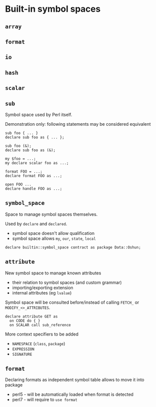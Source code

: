 
# Built-in symbol spaces

## `array`
## `format`
## `io`
## `hash`
## `scalar`
## `sub`

Symbol space used by Perl itself.

Demonstration only: following statements may be considered equivalent
```
sub foo { ... }
declare sub foo as { ... };

sub foo (&);
declare sub foo as (&);

my $foo = ...;
my declare scalar foo as ...;

format FOO = ...;
declare format FOO as ...;

open FOO ...
declare handle FOO as ...;
```

## `symbol_space`

Space to manage symbol spaces themselves.

Used by `declare` and `declared`.

- symbol space doesn't allow qualification
- symbol space allows `my`, `our`, `state`, `local`

```
declare builtin::symbol_space contract as package Data::Oshun;
```

## `attribute`

New symbol space to manage known attributes
- their relation to symbol spaces (and custom grammar)
- importing/exporting extension
- internal attributes (eg `lvalue`)

Symbol space will be consulted before/instead of calling `FETCH_` or
`MODIFY_<>_ATTRIBUTES`.

```
declare attribute GET as
  on CODE do { }
  on SCALAR call sub_reference
```

More context specifiers to be added
- `NAMESPACE` (`class`, `package`)
- `EXPRESSION`
- `SIGNATURE`

## `format`

Declaring formats as independent symbol table allows to move it into package
- perl5 - will be automatically loaded when format is detected
- perl7 - will require to `use format`

